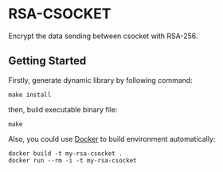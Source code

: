 # RSA-CSOCKET

Encrypt the data sending between csocket with RSA-256.

## Getting Started

Firstly, generate dynamic library by following command:
```
make install
```
then, build executable binary file:

```
make
```

Also, you could use [Docker](https://www.docker.com) to build environment automatically:
```
docker build -t my-rsa-csocket .
docker run --rm -i -t my-rsa-csocket
```
